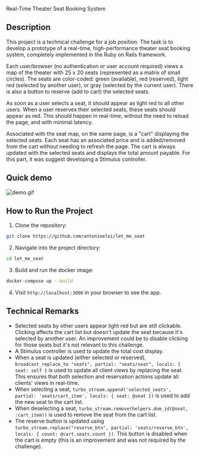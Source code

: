 Real-Time Theater Seat Booking System

## Description
This project is a technical challenge for a job position. The task is to develop a prototype of a real-time, high-performance theater seat booking system, completely implemented in the Ruby on Rails framework.

Each user/browser (no authentication or user account required) views a map of the theater with 25 x 20 seats (represented as a matrix of small circles). The seats are color-coded: green (available), red (reserved), light red (selected by another user), or gray (selected by the current user). There is also a button to reserve (add to cart) the selected seats.

As soon as a user selects a seat, it should appear as light red to all other users. When a user reserves their selected seats, these seats should appear as red. This should happen in real-time, without the need to reload the page, and with minimal latency.

Associated with the seat map, on the same page, is a "cart" displaying the selected seats. Each seat has an associated price and is added/removed from the cart without needing to refresh the page. The cart is always updated with the selected seats and displays the total amount payable. For this part, it was suggest developing a Stimulus controller.

## Quick demo
![demo.gif](demo.gif)

## How to Run the Project
1. Clone the repository:
```bash
git clone https://github.com/antonioeloi/let_me_seat
```
2. Navigate into the project directory:
```bash
cd let_me_seat
```
3. Build and run the docker image:
```bash
docker-compose up --build
```
4. Visit `http://localhost:3000` in your browser to see the app.

## Technical Remarks
- Selected seats by other users appear light red but are still clickable. Clicking affects the cart list but doesn't update the seat because it's selected by another user. An improvement could be to disable clicking for those seats but it's not relevant to this challenge.
- A Stimulus controller is used to update the total cost display.
- When a seat is updated (either selected or reserved), `broadcast_replace_to "seats", partial: "seats/seat", locals: { seat: self }` is used to update all client views by replacing the seat. This ensures that both selection and reservation actions update all clients' views in real-time.
- When selecting a seat, `turbo_stream.append('selected_seats', partial: 'seats/cart_item', locals: { seat: @seat })` is used to add the new seat to the cart list.
- When deselecting a seat, `turbo_stream.remove(helpers.dom_id(@seat, :cart_item))` is used to remove the seat from the cart list.
- The reserve button is updated using `turbo_stream.replace("reserve_btn", partial: 'seats/reserve_btn', locals: { count: @cart.seats.count })`. This button is disabled when the cart is empty (this is an improvement and was not required by the challenge).
